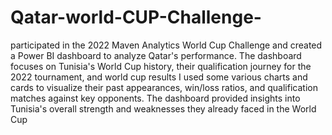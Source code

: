 # Qatar-world-CUP-Challenge-
 participated in the 2022 Maven Analytics World Cup Challenge and created a Power BI dashboard to analyze Qatar's performance.
 The dashboard focuses on Tunisia's World Cup history, their qualification journey for the 2022 tournament, and world cup results
 I used some  various charts and cards to visualize their past appearances, win/loss ratios, and qualification matches against key opponents.
 The dashboard provided insights into Tunisia's overall strength and weaknesses they already faced in the World Cup
